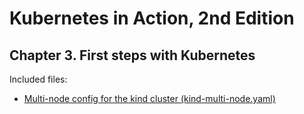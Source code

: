 # Kubernetes in Action, 2nd Edition

## Chapter 3. First steps with Kubernetes

Included files:
- [Multi-node config for the kind cluster (kind-multi-node.yaml)](kind-multi-node.yaml)